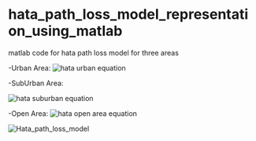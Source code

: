 # hata_path_loss_model_representation_using_matlab
matlab code for hata path loss model for three areas

-Urban Area:
![hata urban equation](https://user-images.githubusercontent.com/108411357/192647252-20489e4d-5714-40c5-a1d6-15ab64b553be.png)




-SubUrban Area:

![hata suburban equation](https://user-images.githubusercontent.com/108411357/192647367-49a237c0-d7ec-4dad-a974-76cb1a29f7a0.png)




-Open Area:
![hata open area equation](https://user-images.githubusercontent.com/108411357/192647449-b008f69c-2b2a-400f-8ab7-971f33f7be03.png)



![Hata_path_loss_model](https://user-images.githubusercontent.com/108411357/192646866-342dbee1-ccba-46dd-b9d2-37ab8ca3b3f4.png)
